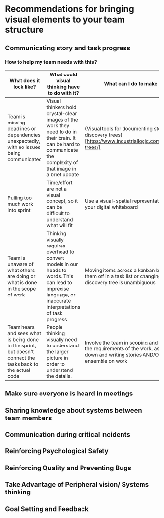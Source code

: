 # Recommendations for bringing visual elements to your team structure

## Communicating story and task progress
### How to help my team needs with this?
| What does it look like? | What could visual thinking have to do with it? | What can I do to make it better? |
| ----------- | ----------- | ----------- | 
| Team is missing deadlines or dependencies unexpectedly, with no issues being communicated | Visual thinkers hold crystal-clear images of the work they need to do in their brain. It can be hard to communicate the complexity of that image in a brief update | (Visual tools for documenting story progress like discovery trees)[https://www.industriallogic.com/blog/discovery-trees/] |
| Pulling too much work into sprint | Time/effort are not a visual concept, so it can be difficult to understand what will fit | Use a visual-spatial representation of time with your digital whiteboard |
| Team is unaware of what others are doing or what is done in the scope of work | Thinking visually requires overhead to convert models in our heads to words. This can lead to imprecise language, or inaccurate interpretations of task progress | Moving items across a kanban board or checking them off in a task list or changing their color in a discovery tree is unambiguous |
| Team hears and sees what is being done in the sprint, but doesn't connect the tasks back to the actual code | People thinking visually need to understand the larger picture in order to understand the details. | Involve the team in scoping and understanding the requirements of the work, as well as breaking down and writing stories AND/OR Pair or ensemble on work |

## Make sure everyone is heard in meetings
## Sharing knowledge about systems between team members
## Communication during critical incidents
## Reinforcing Psychological Safety
## Reinforcing Quality and Preventing Bugs
## Take Advantage of Peripheral vision/ Systems thinking
## Goal Setting and Feedback
